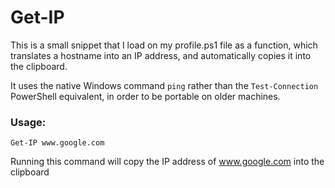 # Get-IP

This is a small snippet that I load on my profile.ps1 file as a function, which translates a hostname into an IP address, and automatically copies it into the clipboard.

It uses the native Windows command `ping` rather than the `Test-Connection` PowerShell equivalent, in order to be portable on older machines.

### Usage:

`Get-IP www.google.com`

Running this command will copy the IP address of www.google.com into the clipboard
